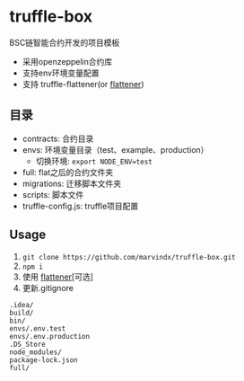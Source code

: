 # truffle-box
BSC链智能合约开发的项目模板
* 采用openzeppelin合约库
* 支持env环境变量配置
* 支持 truffle-flattener(or [flattener](https://github.com/marvindx/flattener))
## 目录
* contracts: 合约目录
* envs: 环境变量目录（test、example、production）
    * 切换环境: `export NODE_ENV=test`
* full: flat之后的合约文件夹
* migrations: 迁移脚本文件夹
* scripts: 脚本文件
* truffle-config.js: truffle项目配置
## Usage
1. `git clone https://github.com/marvindx/truffle-box.git`
2. `npm i`
3. 使用 [flattener](https://github.com/marvindx/flattener)[可选]
4. 更新.gitignore
```
.idea/
build/
bin/
envs/.env.test
envs/.env.production
.DS_Store
node_modules/
package-lock.json
full/
```

